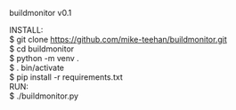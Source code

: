 buildmonitor v0.1

INSTALL:  
$ git clone https://github.com/mike-teehan/buildmonitor.git  
$ cd buildmonitor  
$ python -m venv .  
$ . bin/activate  
$ pip install -r requirements.txt  
RUN:  
$ ./buildmonitor.py  
